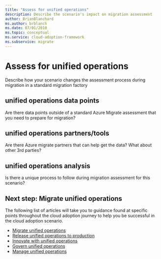```yaml
---
title: "Assess for unified operations"
description: Describe the scenario's impact on migration assessment
author: BrianBlanchard
ms.author: brblanch
ms.date: 07/01/2010
ms.topic: conceptual
ms.service: cloud-adoption-framework
ms.subservice: migrate
---
```


# Assess for unified operations

Describe how your scenario changes the assessment process during migration in a standard migration factory

## unified operations data points

Are there data points outside of a standard Azure Migrate assessment that you need to prepare for migration?

## unified operations partners/tools

Are there Azure migrate partners that can help get the data? What about other 3rd parties?

## unified operations analysis

Is there a unique process to follow during migration assessment for this scenario?

## Next step: Migrate unified operations

The following list of articles will take you to guidance found at specific points throughout the cloud adoption journey to help you be successful in the cloud adoption scenario.

- [Migrate unified operations](./migrate-deploy.md)
- [Release unified operations to production](./migrate-release.md)
- [Innovate with unified operations](./innovate.md)
- [Govern unified operations](./govern.md)
- [Manage unified operations](./manage.md)
